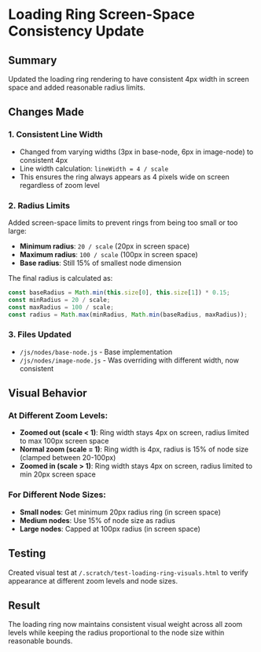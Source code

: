 # Loading Ring Screen-Space Consistency Update

## Summary
Updated the loading ring rendering to have consistent 4px width in screen space and added reasonable radius limits.

## Changes Made

### 1. Consistent Line Width
- Changed from varying widths (3px in base-node, 6px in image-node) to consistent 4px
- Line width calculation: `lineWidth = 4 / scale`
- This ensures the ring always appears as 4 pixels wide on screen regardless of zoom level

### 2. Radius Limits
Added screen-space limits to prevent rings from being too small or too large:
- **Minimum radius**: `20 / scale` (20px in screen space)
- **Maximum radius**: `100 / scale` (100px in screen space)
- **Base radius**: Still 15% of smallest node dimension

The final radius is calculated as:
```javascript
const baseRadius = Math.min(this.size[0], this.size[1]) * 0.15;
const minRadius = 20 / scale;
const maxRadius = 100 / scale;
const radius = Math.max(minRadius, Math.min(baseRadius, maxRadius));
```

### 3. Files Updated
- `/js/nodes/base-node.js` - Base implementation
- `/js/nodes/image-node.js` - Was overriding with different width, now consistent

## Visual Behavior

### At Different Zoom Levels:
- **Zoomed out (scale < 1)**: Ring width stays 4px on screen, radius limited to max 100px screen space
- **Normal zoom (scale = 1)**: Ring width is 4px, radius is 15% of node size (clamped between 20-100px)
- **Zoomed in (scale > 1)**: Ring width stays 4px on screen, radius limited to min 20px screen space

### For Different Node Sizes:
- **Small nodes**: Get minimum 20px radius ring (in screen space)
- **Medium nodes**: Use 15% of node size as radius
- **Large nodes**: Capped at 100px radius (in screen space)

## Testing
Created visual test at `/.scratch/test-loading-ring-visuals.html` to verify appearance at different zoom levels and node sizes.

## Result
The loading ring now maintains consistent visual weight across all zoom levels while keeping the radius proportional to the node size within reasonable bounds.